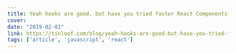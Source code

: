 ```yaml
---
title: Yeah hooks are good, but have you tried faster React Components?
cover:
date: "2019-02-01"
link: https://tinloof.com/blog/yeah-hooks-are-good-but-have-you-tried-faster-react-components/
tags: ['article', 'javascript', 'react']
---
```

